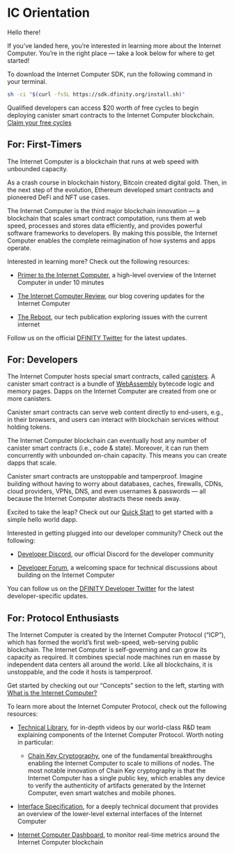 # IC Orientation

Hello there!

If you’ve landed here, you’re interested in learning more about the Internet Computer. You’re in the right place — take a look below for where to get started!

To download the Internet Computer SDK, run the following command in your terminal.

``` bash
sh -ci "$(curl -fsSL https://sdk.dfinity.org/install.sh)"
```

<div class="note">

Qualified developers can access $20 worth of free cycles to begin deploying canister smart contracts to the Internet Computer blockchain. [Claim your free cycles](https://faucet.dfinity.org/auth)

</div>

## For: First-Timers

The Internet Computer is a blockchain that runs at web speed with unbounded capacity.

As a crash course in blockchain history, Bitcoin created digital gold. Then, in the next step of the evolution, Ethereum developed smart contracts and pioneered DeFi and NFT use cases.

The Internet Computer is the third major blockchain innovation — a blockchain that scales smart contract computation, runs them at web speed, processes and stores data efficiently, and provides powerful software frameworks to developers. By making this possible, the Internet Computer enables the complete reimagination of how systems and apps operate.

Interested in learning more? Check out the following resources:

-   [Primer to the Internet Computer](https://www.youtube.com/watch?v=YWHTNr8RZHg&list=PLuhDt1vhGcrf4DgKZecU3ar_RA1cB0vUT&index=17&ab_channel=DFINITY), a high-level overview of the Internet Computer in under 10 minutes

-   [The Internet Computer Review](https://medium.com/dfinity), our blog covering updates for the Internet Computer

-   [The Reboot](https://thereboot.com/), our tech publication exploring issues with the current internet

Follow us on the official [DFINITY Twitter](https://twitter.com/dfinity) for the latest updates.

## For: Developers

The Internet Computer hosts special smart contracts, called [canisters](https://medium.com/dfinity/software-canisters-an-evolution-of-smart-contracts-internet-computer-f1f92f1bfffb). A canister smart contract is a bundle of [WebAssembly](https://webassembly.org/) bytecode logic and memory pages. Dapps on the Internet Computer are created from one or more canisters.

Canister smart contracts can serve web content directly to end-users, e.g., in their browsers, and users can interact with blockchain services without holding tokens.

The Internet Computer blockchain can eventually host any number of canister smart contracts (i.e., code & state). Moreover, it can run them concurrently with unbounded on-chain capacity. This means you can create dapps that scale.

Canister smart contracts are unstoppable and tamperproof. Imagine building without having to worry about databases, caches, firewalls, CDNs, cloud providers, VPNs, DNS, and even usernames & passwords — all because the Internet Computer abstracts these needs away.

Excited to take the leap? Check out our [Quick Start](quickstart:quickstart-intro) to get started with a simple hello world dapp.

Interested in getting plugged into our developer community? Check out the following:

-   [Developer Discord](https://discord.gg/cA7y6ezyE2), our official Discord for the developer community

-   [Developer Forum](https://forum.dfinity.org/), a welcoming space for technical discussions about building on the Internet Computer

You can follow us on the [DFINITY Developer Twitter](https://twitter.com/dfinitydev) for the latest developer-specific updates.

## For: Protocol Enthusiasts

The Internet Computer is created by the Internet Computer Protocol (“ICP”), which has formed the world’s first web-speed, web-serving public blockchain. The Internet Computer is self-governing and can grow its capacity as required. It combines special node machines run en masse by independent data centers all around the world. Like all blockchains, it is unstoppable, and the code it hosts is tamperproof.

Get started by checking out our “Concepts” section to the left, starting with [What is the Internet Computer?](developers-guide:concepts/what-is-IC)

To learn more about the Internet Computer Protocol, check out the following resources:

-   [Technical Library](https://dfinity.org/technicals/), for in-depth videos by our world-class R&D team explaining components of the Internet Computer Protocol. Worth noting in particular:

    -   [Chain Key Cryptography](https://dfinity.org/technicals/chain-key-technology), one of the fundamental breakthroughs enabling the Internet Computer to scale to millions of nodes. The most notable innovation of Chain Key cryptography is that the Internet Computer has a single public key, which enables any device to verify the authenticity of artifacts generated by the Internet Computer, even smart watches and mobile phones.

-   [Interface Specification](interface-spec:index), for a deeply technical document that provides an overview of the lower-level external interfaces of the Internet Computer

-   [Internet Computer Dashboard](https://dashboard.internetcomputer.org/), to monitor real-time metrics around the Internet Computer blockchain
